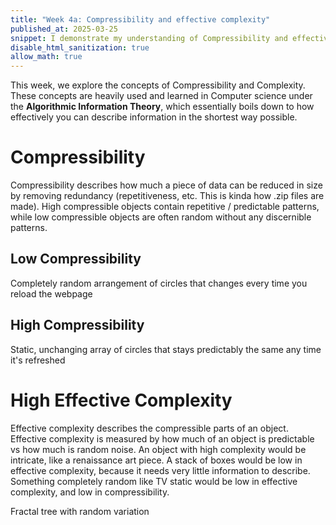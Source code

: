 ```yaml
---
title: "Week 4a: Compressibility and effective complexity"
published_at: 2025-03-25
snippet: I demonstrate my understanding of Compressibility and effective complexity by creating and describing 3 examples
disable_html_sanitization: true
allow_math: true
---
```

<script src="./scripts/p5.js"></script>
This week, we explore the concepts of Compressibility and Complexity. These concepts are heavily used and learned in Computer science under the **Algorithmic Information Theory**, which essentially boils down to how effectively you can describe information in the shortest way possible.
# Compressibility
Compressibility describes how much a piece of data can be reduced in size by removing redundancy (repetitiveness, etc. This is kinda how .zip files are made). High compressible objects contain repetitive / predictable patterns, while low compressible objects are often random without any discernible patterns.
## Low Compressibility
<div id="sketch_Low-C"></div>
<script>
	new p5(function(p) {
		p.setup = function() {
			p.createCanvas(400, 400)
			  p.background(255)
			  p.noStroke()
			  for (let i = 0; i < 1000; i++) {
			    p.fill(p.random(255), p.random(255), p.random(255), p.random(50, 255))
				p.ellipse(p.random(p.width), p.random(p.height), p.random(5, 20), p.random(5, 20))
			  }
		}
	}, "sketch_Low-C")
</script>
Completely random arrangement of circles that changes every time you reload the webpage

## High Compressibility
<div id="sketch_High-C"></div>
<script>
	new p5(function(p) {
		p.setup = function() {
			  p.createCanvas(400, 400)
			  p.background(255)
			  p.noStroke()
			  p.fill(100, 150, 200)
			  let spacing = 40
			  for (let x = spacing / 2; x < p.width; x += spacing) {
				for (let y = spacing / 2; y < p.height; y += spacing) {
				p.ellipse(x, y, 30, 30)
				}
			}
		}
	}, "sketch_High-C")
</script>
Static, unchanging array of circles that stays predictably the same any time it's refreshed

# High Effective Complexity
Effective complexity describes the compressible parts of an object. Effective complexity is measured by how much of an object is predictable vs how much is random noise. An object with high complexity would be intricate, like a renaissance art piece. A stack of boxes would be low in effective complexity, because it needs very little information to describe. Something completely random like TV static would be low in effective complexity, and low in compressibility.
<div id="sketch_High-E-C"></div>
<script>
	new p5(function(p) {
		p.setup = function() {
			p.createCanvas(400, 400)
			p.background(255)
			p.stroke(0)
			p.translate(p.width / 2, p.height)
			p.branch(100)
		}	
		p.branch = function(len) {
			p.line(0, 0, 0, -len)
			p.translate(0, -len)
			if (len > 4) {
				p.push()
				let angle = p.PI / 6 + p.random(-0.1, 0.1)
				p.rotate(angle)
				p.branch(len * (0.6 + p.random(-0.05, 0.05)))
				p.pop()
			p.push()
			angle = -p.PI / 6 + p.random(-0.1, 0.1)
			p.rotate(angle)
			p.branch(len * (0.6 + p.random(-0.05, 0.05)))
			p.pop()
			}
		}
	}, "sketch_High-E-C")
</script>
Fractal tree with random variation